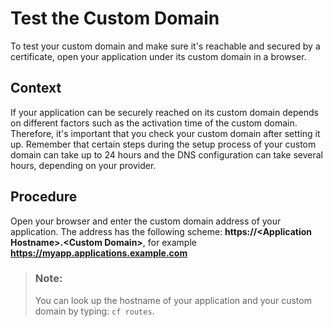 <!-- loiofebe99cdacb14c519cbedc0c915de36b -->

# Test the Custom Domain

To test your custom domain and make sure it's reachable and secured by a certificate, open your application under its custom domain in a browser.



## Context

If your application can be securely reached on its custom domain depends on different factors such as the activation time of the custom domain. Therefore, it's important that you check your custom domain after setting it up. Remember that certain steps during the setup process of your custom domain can take up to 24 hours and the DNS configuration can take several hours, depending on your provider.



## Procedure

Open your browser and enter the custom domain address of your application. The address has the following scheme: **https://<Application Hostname\>.<Custom Domain\>**, for example **https://myapp.applications.example.com**

 > ### Note:  
> You can look up the hostname of your application and your custom domain by typing: `cf routes`.

 